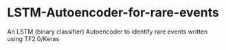 # LSTM-Autoencoder-for-rare-events
An LSTM (binary classifier) Autoencoder to identify rare events written using TF2.0/Keras
